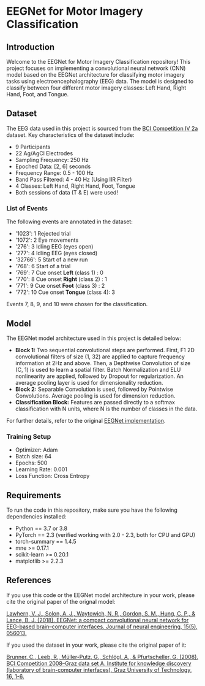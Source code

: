 # EEGNet for Motor Imagery Classification

## Introduction
Welcome to the EEGNet for Motor Imagery Classification repository! This project focuses on implementing a convolutional neural network (CNN) model based on the EEGNet architecture for classifying motor imagery tasks using electroencephalography (EEG) data. The model is designed to classify between four different motor imagery classes: Left Hand, Right Hand, Foot, and Tongue.

## Dataset
The EEG data used in this project is sourced from the [BCI Competition IV 2a](http://www.bbci.de/competition/iv/#dataset2a) dataset. Key characteristics of the dataset include:
- 9 Participants
- 22 Ag/AgCl Electrodes
- Sampling Frequency: 250 Hz
- Epoched Data: [2, 6] seconds
- Frequency Range: 0.5 - 100 Hz
- Band Pass Filtered: 4 - 40 Hz (Using IIR Filter)
- 4 Classes: Left Hand, Right Hand, Foot, Tongue
- Both sessions of data (T & E) were used!
### List of Events
The following events are annotated in the dataset:
- '1023': 1 Rejected trial
- '1072': 2 Eye movements
- '276': 3 Idling EEG (eyes open)
- '277': 4 Idling EEG (eyes closed)
- '32766': 5 Start of a new run
- '768': 6 Start of a trial
- '769': 7 Cue onset **Left** (class 1) : 0 
- '770': 8 Cue onset **Right** (class 2) : 1
- '771': 9 Cue onset **Foot** (class 3) : 2 
- '772': 10 Cue onset **Tongue** (class 4): 3

Events 7, 8, 9, and 10 were chosen for the classification.

## Model
The EEGNet model architecture used in this project is detailed below:
- **Block 1:** Two sequential convolutional steps are performed. First, F1 2D convolutional filters of size (1, 32) are applied to capture frequency information at 2Hz and above. Then, a Depthwise Convolution of size (C, 1) is used to learn a spatial filter. Batch Normalization and ELU nonlinearity are applied, followed by Dropout for regularization. An average pooling layer is used for dimensionality reduction.
- **Block 2:** Separable Convolution is used, followed by Pointwise Convolutions. Average pooling is used for dimension reduction.
- **Classification Block:** Features are passed directly to a softmax classification with N units, where N is the number of classes in the data.

For further details, refer to the original [EEGNet implementation](https://github.com/vlawhern/arl-eegmodels/tree/master).

### Training Setup
- Optimizer: Adam
- Batch size: 64
- Epochs: 500
- Learning Rate: 0.001
- Loss Function: Cross Entropy

## Requirements
To run the code in this repository, make sure you have the following dependencies installed:
- Python == 3.7 or 3.8
- PyTorch == 2.3 (verified working with 2.0 - 2.3, both for CPU and GPU)
- torch-summary == 1.4.5
- mne >= 0.17.1
- scikit-learn >= 0.20.1
- matplotlib >= 2.2.3

## References
If you use this code or the EEGNet model architecture in your work, please cite the original paper of the orignal model:

[Lawhern, V. J., Solon, A. J., Waytowich, N. R., Gordon, S. M., Hung, C. P., & Lance, B. J. (2018). EEGNet: a compact convolutional neural network for EEG-based brain–computer interfaces. Journal of neural engineering, 15(5), 056013.](https://iopscience.iop.org/article/10.1088/1741-2552/aace8c)

If you used the dataset in your work, please cite the original paper of it:

[Brunner, C., Leeb, R., Müller-Putz, G., Schlögl, A., & Pfurtscheller, G. (2008). BCI Competition 2008–Graz data set A. Institute for knowledge discovery (laboratory of brain-computer interfaces), Graz University of Technology, 16, 1-6.](https://lampz.tugraz.at/~bci/database/001-2014/description.pdf)
